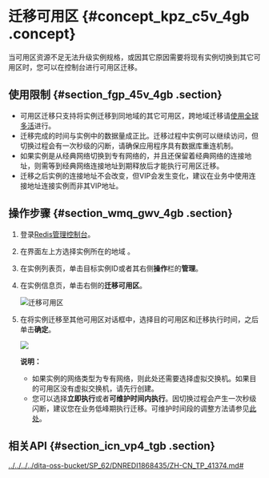 # 迁移可用区 {#concept_kpz_c5v_4gb .concept}

当可用区资源不足无法升级实例规格，或因其它原因需要将现有实例切换到其它可用区时，您可以在控制台进行可用区迁移。

## 使用限制 {#section_fgp_45v_4gb .section}

-   可用区迁移只支持将实例迁移到同地域的其它可用区，跨地域迁移请[使用全球多活](cn.zh-CN/用户指南/迁移数据/云数据库Redis版之间迁移/使用全球多活进行跨地域实例迁移.md#)进行。
-   迁移完成的时间与实例中的数据量成正比。迁移过程中实例可以继续访问，但切换过程会有一次秒级的闪断，请确保应用程序具有数据库重连机制。
-   如果实例是从经典网络切换到专有网络的，并且还保留着经典网络的连接地址，则需等到经典网络连接地址到期释放后才能执行可用区迁移。
-   迁移之后实例的连接地址不会改变，但VIP会发生变化，建议在业务中使用连接地址连接实例而非其VIP地址。

## 操作步骤 {#section_wmq_gwv_4gb .section}

1.  登录[Redis管理控制台](https://kvstore.console.aliyun.com/)。
2.  在界面左上方选择实例所在的地域 。
3.  在实例列表页，单击目标实例ID或者其右侧**操作**栏的**管理**。
4.  在实例信息页，单击右侧的**迁移可用区**。

    ![](images/38222_zh-CN.png "迁移可用区")

5.  在将实例迁移至其他可用区对话框中，选择目的可用区和迁移执行时间，之后单击**确定**。

    ![](http://static-aliyun-doc.oss-cn-hangzhou.aliyuncs.com/assets/img/120931/155591475338231_zh-CN.png)

    **说明：** 

    -   如果实例的网络类型为专有网络，则此处还需要选择虚拟交换机。如果目的可用区没有虚拟交换机，请先行创建。
    -   您可以选择**立即执行**或者**可维护时间内执行**。因切换过程会产生一次秒级闪断，建议您在业务低峰期执行迁移。可维护时间段的调整方法请参见[此处](cn.zh-CN/用户指南/管理实例/设置可维护时间段.md#)。

## 相关API {#section_icn_vp4_tgb .section}

[../../../../dita-oss-bucket/SP\_62/DNREDI1868435/ZH-CN\_TP\_41374.md\#](../../../../cn.zh-CN/API参考/区域管理/MigrateToOtherZone.md#)

